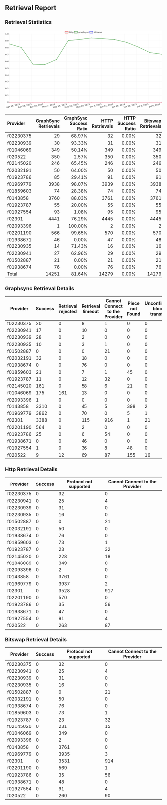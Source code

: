## Retrieval Report
### Retrieval Statistics
<img src="https://raw.githubusercontent.com/data-preservation-programs/filplus-checker-assets/main/filecoin-project/filecoin-plus-large-datasets/issues/1248/1688954267357.png"/>

| Provider  | GraphSync Retrievals | GraphSync Success Ratio | HTTP Retrievals | HTTP Success Ratio | Bitswap Retrievals | Bitswap Success Ratio |
| :-------- | -------------------: | ----------------------: | --------------: | -----------------: | -----------------: | --------------------: |
| f02230375 |                   29 |                  68.97% |              32 |              0.00% |                 32 |                 0.00% |
| f02230939 |                   30 |                  93.33% |              31 |              0.00% |                 31 |                 0.00% |
| f01046069 |                  349 |                  50.14% |             349 |              0.00% |                349 |                 0.00% |
| f020522   |                  350 |                   2.57% |             350 |              0.00% |                350 |                 0.00% |
| f02145020 |                  246 |                  65.45% |             246 |              0.00% |                246 |                 0.00% |
| f02032191 |                   50 |                  64.00% |              50 |              0.00% |                 50 |                 0.00% |
| f01923786 |                   85 |                  29.41% |              91 |              0.00% |                 91 |                 0.00% |
| f01969779 |                 3938 |                  98.07% |            3939 |              0.00% |               3938 |                 0.00% |
| f01859603 |                   74 |                  28.38% |              74 |              0.00% |                 74 |                 0.00% |
| f0143858  |                 3760 |                  88.03% |            3761 |              0.00% |               3761 |                 0.00% |
| f01923787 |                   55 |                  20.00% |              55 |              0.00% |                 55 |                 0.00% |
| f01927554 |                   93 |                   1.08% |              95 |              0.00% |                 95 |                 0.00% |
| f02301    |                 4441 |                  76.29% |            4445 |              0.00% |               4445 |                 0.00% |
| f02093396 |                    1 |                 100.00% |               2 |              0.00% |                  2 |                 0.00% |
| f02201190 |                  566 |                  99.65% |             570 |              0.00% |                570 |                 0.00% |
| f01938671 |                   46 |                   0.00% |              47 |              0.00% |                 48 |                 0.00% |
| f02230935 |                   14 |                  71.43% |              16 |              0.00% |                 16 |                 0.00% |
| f02230941 |                   27 |                  62.96% |              29 |              0.00% |                 29 |                 0.00% |
| f01502887 |                   21 |                   0.00% |              21 |              0.00% |                 21 |                 0.00% |
| f01938674 |                   76 |                   0.00% |              76 |              0.00% |                 76 |                 0.00% |
| Total     |                14251 |                  81.64% |           14279 |              0.00% |              14279 |                 0.00% |

### Graphsync Retrieval Details
| Provider  | Success | Retrieval rejected | Retrieval timeout | Cannot Connect to the Provider | Piece not Found | Unconfirmed block transfer | General retrieval failure |
| --------- | ------- | ------------------ | ----------------- | ------------------------------ | --------------- | -------------------------- | ------------------------- |
| f02230375 | 20      | 0                  | 8                 | 1                              | 0               | 0                          | 0                         |
| f02230941 | 17      | 0                  | 10                | 0                              | 0               | 0                          | 0                         |
| f02230939 | 28      | 0                  | 2                 | 0                              | 0               | 0                          | 0                         |
| f02230935 | 10      | 0                  | 3                 | 1                              | 0               | 0                          | 0                         |
| f01502887 | 0       | 0                  | 0                 | 21                             | 0               | 0                          | 0                         |
| f02032191 | 32      | 0                  | 18                | 0                              | 0               | 0                          | 0                         |
| f01938674 | 0       | 0                  | 76                | 0                              | 0               | 0                          | 0                         |
| f01859603 | 21      | 0                  | 7                 | 1                              | 45              | 0                          | 0                         |
| f01923787 | 11      | 0                  | 12                | 32                             | 0               | 0                          | 0                         |
| f02145020 | 161     | 0                  | 58                | 6                              | 21              | 0                          | 0                         |
| f01046069 | 175     | 161                | 13                | 0                              | 0               | 0                          | 0                         |
| f02093396 | 1       | 0                  | 0                 | 0                              | 0               | 0                          | 0                         |
| f0143858  | 3310    | 0                  | 45                | 5                              | 398             | 2                          | 0                         |
| f01969779 | 3862    | 0                  | 70                | 0                              | 5               | 1                          | 0                         |
| f02301    | 3388    | 0                  | 115               | 916                            | 1               | 21                         | 0                         |
| f02201190 | 564     | 0                  | 2                 | 0                              | 0               | 0                          | 0                         |
| f01923786 | 25      | 0                  | 6                 | 54                             | 0               | 0                          | 0                         |
| f01938671 | 0       | 0                  | 46                | 0                              | 0               | 0                          | 0                         |
| f01927554 | 1       | 0                  | 36                | 8                              | 48              | 0                          | 0                         |
| f020522   | 9       | 12                 | 69                | 87                             | 155             | 16                         | 2                         |

### Http Retrieval Details
| Provider  | Success | Protocol not supported | Cannot Connect to the Provider |
| --------- | ------- | ---------------------- | ------------------------------ |
| f02230375 | 0       | 32                     | 0                              |
| f02230941 | 0       | 25                     | 4                              |
| f02230939 | 0       | 31                     | 0                              |
| f02230935 | 0       | 16                     | 0                              |
| f01502887 | 0       | 0                      | 21                             |
| f02032191 | 0       | 50                     | 0                              |
| f01938674 | 0       | 76                     | 0                              |
| f01859603 | 0       | 73                     | 1                              |
| f01923787 | 0       | 23                     | 32                             |
| f02145020 | 0       | 228                    | 18                             |
| f01046069 | 0       | 349                    | 0                              |
| f02093396 | 0       | 2                      | 0                              |
| f0143858  | 0       | 3761                   | 0                              |
| f01969779 | 0       | 3937                   | 2                              |
| f02301    | 0       | 3528                   | 917                            |
| f02201190 | 0       | 570                    | 0                              |
| f01923786 | 0       | 35                     | 56                             |
| f01938671 | 0       | 47                     | 0                              |
| f01927554 | 0       | 91                     | 4                              |
| f020522   | 0       | 263                    | 87                             |

### Bitswap Retrieval Details
| Provider  | Success | Protocol not supported | Cannot Connect to the Provider |
| --------- | ------- | ---------------------- | ------------------------------ |
| f02230375 | 0       | 32                     | 0                              |
| f02230941 | 0       | 25                     | 4                              |
| f02230939 | 0       | 31                     | 0                              |
| f02230935 | 0       | 16                     | 0                              |
| f01502887 | 0       | 0                      | 21                             |
| f02032191 | 0       | 50                     | 0                              |
| f01938674 | 0       | 76                     | 0                              |
| f01859603 | 0       | 73                     | 1                              |
| f01923787 | 0       | 23                     | 32                             |
| f02145020 | 0       | 231                    | 15                             |
| f01046069 | 0       | 349                    | 0                              |
| f02093396 | 0       | 2                      | 0                              |
| f0143858  | 0       | 3761                   | 0                              |
| f01969779 | 0       | 3935                   | 3                              |
| f02301    | 0       | 3531                   | 914                            |
| f02201190 | 0       | 569                    | 1                              |
| f01923786 | 0       | 35                     | 56                             |
| f01938671 | 0       | 48                     | 0                              |
| f01927554 | 0       | 91                     | 4                              |
| f020522   | 0       | 260                    | 90                             |
